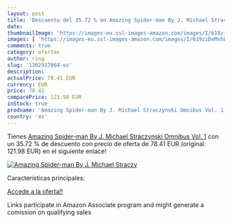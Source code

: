 ```yaml
---
layout: post
title: 'Descuento del 35.72 % en Amazing Spider-man By J. Michael Straczy'
date: 
thumbnailImage: 'https://images-eu.ssl-images-amazon.com/images/I/619ziDxMxhL._SL200_.jpg'
images: [ 'https://images-eu.ssl-images-amazon.com/images/I/619ziDxMxhL._SL200_.jpg' ]
comments: true
category: ofertas
author: ring
slug: '1302917064-es'
description:
actualPrice: 78.41 EUR
currency: EUR
price: 78.41
comparePrice: 121.98 EUR
inStock: true
prodname: 'Amazing Spider-man By J. Michael Straczynski Omnibus Vol. 1'
country: 'es'
---
```


Tienes [Amazing Spider-man By J. Michael Straczynski Omnibus Vol. 1](https://www.amazon.es/dp/1302917064/?tag=tolees-21) con un 35.72 % de descuento con precio de oferta de 78.41 EUR (original: 121.98 EUR) en el siguiente enlace!

[![Amazing Spider-man By J. Michael Straczy](https://images-eu.ssl-images-amazon.com/images/I/619ziDxMxhL._SL200_.jpg)](https://www.amazon.es/dp/1302917064/?tag=tolees-21)

Características principales:


[Accede a la oferta!!](https://www.amazon.es/dp/1302917064/?tag=tolees-21)

Links participate in Amazon Associate program and might generate a comission on qualifying sales


